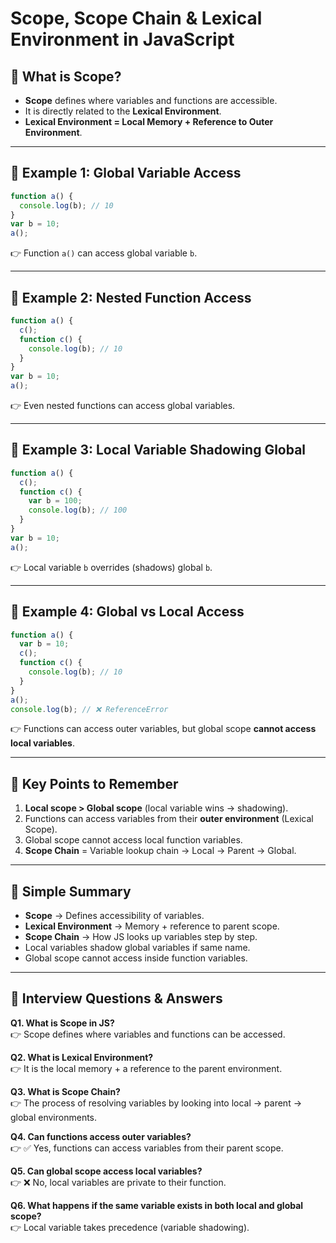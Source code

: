 # Scope, Scope Chain & Lexical Environment in JavaScript  

## 📌 What is Scope?  
- **Scope** defines where variables and functions are accessible.  
- It is directly related to the **Lexical Environment**.  
- **Lexical Environment = Local Memory + Reference to Outer Environment**.  

---

## 📌 Example 1: Global Variable Access  

```js
function a() {
  console.log(b); // 10
}
var b = 10;
a();
```

👉 Function `a()` can access global variable `b`.  

---

## 📌 Example 2: Nested Function Access  

```js
function a() {
  c();
  function c() {
    console.log(b); // 10
  }
}
var b = 10;
a();
```

👉 Even nested functions can access global variables.  

---

## 📌 Example 3: Local Variable Shadowing Global  

```js
function a() {
  c();
  function c() {
    var b = 100;
    console.log(b); // 100
  }
}
var b = 10;
a();
```

👉 Local variable `b` overrides (shadows) global `b`.  

---

## 📌 Example 4: Global vs Local Access  

```js
function a() {
  var b = 10;
  c();
  function c() {
    console.log(b); // 10
  }
}
a();
console.log(b); // ❌ ReferenceError
```

👉 Functions can access outer variables, but global scope **cannot access local variables**.  

---

## 📌 Key Points to Remember  

1. **Local scope > Global scope** (local variable wins → shadowing).  
2. Functions can access variables from their **outer environment** (Lexical Scope).  
3. Global scope cannot access local function variables.  
4. **Scope Chain** = Variable lookup chain → Local → Parent → Global.  

---

## 📖 Simple Summary  

- **Scope** → Defines accessibility of variables.  
- **Lexical Environment** → Memory + reference to parent scope.  
- **Scope Chain** → How JS looks up variables step by step.  
- Local variables shadow global variables if same name.  
- Global scope cannot access inside function variables.  

---

## 🎯 Interview Questions & Answers  

**Q1. What is Scope in JS?**  
👉 Scope defines where variables and functions can be accessed.  

**Q2. What is Lexical Environment?**  
👉 It is the local memory + a reference to the parent environment.  

**Q3. What is Scope Chain?**  
👉 The process of resolving variables by looking into local → parent → global environments.  

**Q4. Can functions access outer variables?**  
👉 ✅ Yes, functions can access variables from their parent scope.  

**Q5. Can global scope access local variables?**  
👉 ❌ No, local variables are private to their function.  

**Q6. What happens if the same variable exists in both local and global scope?**  
👉 Local variable takes precedence (variable shadowing).  
